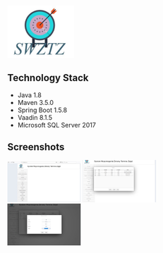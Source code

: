 <img src="https://raw.githubusercontent.com/Michu4000/SWZTZ/master/screenshots/logo.JPG" width="30%" height="30%">


## Technology Stack
- Java 1.8
- Maven 3.5.0
- Spring Boot 1.5.8
- Vaadin 8.1.5
- Microsoft SQL Server 2017


## Screenshots
<img src="https://raw.githubusercontent.com/Michu4000/SWZTZ/master/screenshots/main.jpeg" width="33%" height="33%"> <img src="https://raw.githubusercontent.com/Michu4000/SWZTZ/master/screenshots/list.png" width="33%" height="33%"> <img src="https://raw.githubusercontent.com/Michu4000/SWZTZ/master/screenshots/add.png" width="33%" height="33%">
